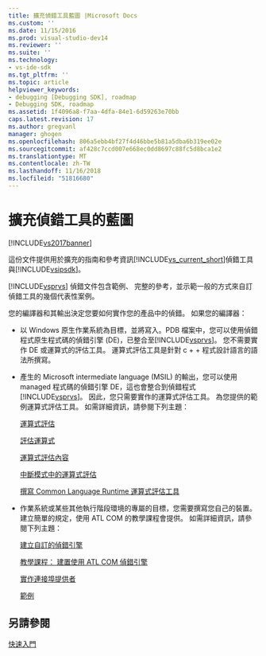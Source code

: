```yaml
---
title: 擴充偵錯工具藍圖 |Microsoft Docs
ms.custom: ''
ms.date: 11/15/2016
ms.prod: visual-studio-dev14
ms.reviewer: ''
ms.suite: ''
ms.technology:
- vs-ide-sdk
ms.tgt_pltfrm: ''
ms.topic: article
helpviewer_keywords:
- debugging [Debugging SDK], roadmap
- Debugging SDK, roadmap
ms.assetid: 1f4096a8-f7aa-4dfa-84e1-6d59263e70bb
caps.latest.revision: 17
ms.author: gregvanl
manager: ghogen
ms.openlocfilehash: 806a5ebb4bf27f4d46bbe5b81a5dba6b319ee02e
ms.sourcegitcommit: af428c7ccd007e668ec0dd8697c88fc5d8bca1e2
ms.translationtype: MT
ms.contentlocale: zh-TW
ms.lasthandoff: 11/16/2018
ms.locfileid: "51816680"
---
```

# <a name="roadmap-for-extending-the-debugger"></a>擴充偵錯工具的藍圖
[!INCLUDE[vs2017banner](../../includes/vs2017banner.md)]

這份文件提供用於擴充的指南和參考資訊[!INCLUDE[vs_current_short](../../includes/vs-current-short-md.md)]偵錯工具與[!INCLUDE[vsipsdk](../../includes/vsipsdk-md.md)]。  
  
 [!INCLUDE[vsprvs](../../includes/vsprvs-md.md)] 偵錯文件包含範例、 完整的參考，並示範一般的方式來自訂偵錯工具的幾個代表性案例。  
  
 您的編譯器和其輸出決定您要如何實作您的產品中的偵錯。 如果您的編譯器：  
  
-   以 Windows 原生作業系統為目標，並將寫入。PDB 檔案中，您可以使用偵錯程式原生程式碼的偵錯引擎 (DE)，已整合至[!INCLUDE[vsprvs](../../includes/vsprvs-md.md)]。 您不需要實作 DE 或運算式的評估工具。 運算式評估工具是針對 c + + 程式設計語言的語法所撰寫。  
  
-   產生的 Microsoft intermediate language (MSIL) 的輸出，您可以使用 managed 程式碼的偵錯引擎 DE，這也會整合到偵錯程式[!INCLUDE[vsprvs](../../includes/vsprvs-md.md)]。 因此，您只需要實作的運算式評估工具。 為您提供的範例運算式評估工具。 如需詳細資訊，請參閱下列主題：  
  
     [運算式評估](../../extensibility/debugger/expression-evaluation-visual-studio-debugging-sdk.md)  
  
     [評估運算式](../../extensibility/debugger/evaluating-expressions.md)  
  
     [運算式評估內容](../../extensibility/debugger/expression-evaluation-context.md)  
  
     [中斷模式中的運算式評估](../../extensibility/debugger/expression-evaluation-in-break-mode.md)  
  
     [撰寫 Common Language Runtime 運算式評估工具](../../extensibility/debugger/writing-a-common-language-runtime-expression-evaluator.md)  
  
-   作業系統或某些其他執行階段環境的專屬的目標，您需要撰寫您自己的裝置。 建立簡單的規定，使用 ATL COM 的教學課程會提供。 如需詳細資訊，請參閱下列主題：  
  
     [建立自訂的偵錯引擎](../../extensibility/debugger/creating-a-custom-debug-engine.md)  
  
     [教學課程： 建置使用 ATL COM 偵錯引擎](http://msdn.microsoft.com/en-us/9097b71e-1fe7-48f7-bc00-009e25940c24)  
  
     [實作連接埠提供者](../../extensibility/debugger/implementing-a-port-supplier.md)  
  
     [範例](../../extensibility/debugger/visual-studio-debugging-samples.md)  
  
## <a name="see-also"></a>另請參閱  
 [快速入門](../../extensibility/debugger/getting-started-with-debugger-extensibility.md)

